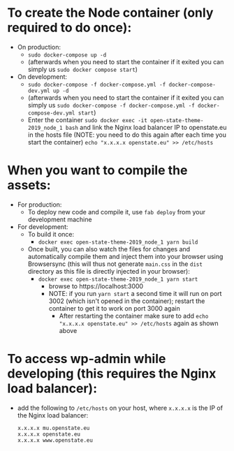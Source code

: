 # To create the Node container (only required to do once):
- On production:
    - `sudo docker-compose up -d`
    - (afterwards when you need to start the container if it exited you can simply us `sudo docker compose start`)
- On development:
    - `sudo docker-compose -f docker-compose.yml -f docker-compose-dev.yml up -d`
    - (afterwards when you need to start the container if it exited you can simply us `sudo docker-compose -f docker-compose.yml -f docker-compose-dev.yml start`)
    - Enter the container `sudo docker exec -it open-state-theme-2019_node_1 bash` and link the Nginx load balancer IP to openstate.eu in the hosts file (NOTE: you need to do this again after each time you start the container)
        `echo "x.x.x.x openstate.eu" >> /etc/hosts`

# When you want to compile the assets:
- For production:
    - To deploy new code and compile it, use `fab deploy` from your development machine
- For development:
    - To build it once:
        - `docker exec open-state-theme-2019_node_1 yarn build`
    - Once built, you can also watch the files for changes and automatically compile them and inject them into your browser using Browsersync (this will thus not generate `main.css` in the `dist` directory as this file is directly injected in your browser):
        - `docker exec open-state-theme-2019_node_1 yarn start`
            - browse to https://localhost:3000
            - NOTE: if you run `yarn start` a second time it will run on port 3002 (which isn't opened in the container); restart the container to get it to work on port 3000 again
                - After restarting the container make sure to add `echo "x.x.x.x openstate.eu" >> /etc/hosts` again as shown above

# To access wp-admin while developing (this requires the Nginx load balancer):
- add the following to `/etc/hosts` on your host, where `x.x.x.x` is the IP of the Nginx load balancer:
    ```
    x.x.x.x mu.openstate.eu
    x.x.x.x openstate.eu
    x.x.x.x www.openstate.eu
    ```
